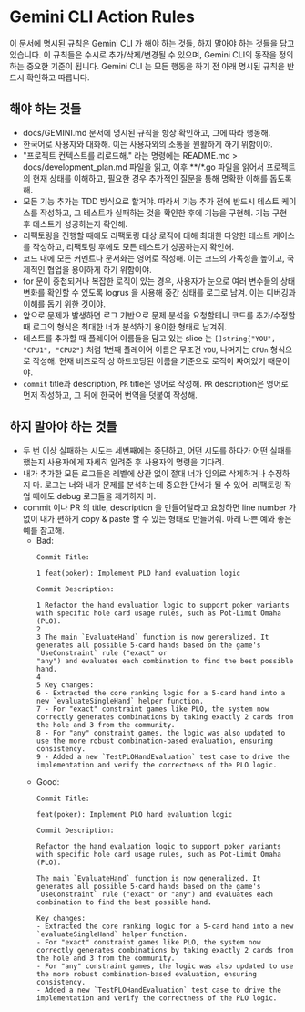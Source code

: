 # Gemini CLI Action Rules

이 문서에 명시된 규칙은 Gemini CLI 가 해야 하는 것들, 하지 말아야 하는 것들을 담고 있습니다. 이 규칙들은 수시로 추가/삭제/변경될 수 있으며, Gemini CLI의 동작을 정의하는 중요한 기준이 됩니다. Gemini CLI 는 모든 행동을 하기 전 아래 명시된 규칙을 반드시 확인하고 따릅니다.

## 해야 하는 것들

- docs/GEMINI.md 문서에 명시된 규칙을 항상 확인하고, 그에 따라 행동해.
- 한국어로 사용자와 대화해. 이는 사용자와의 소통을 원활하게 하기 위함이야.
- "프로젝트 컨텍스트를 리로드해." 라는 명령에는 README.md > docs/development_plan.md 파일을 읽고, 이후 **/*.go 파일을 읽어서 프로젝트의 현재 상태를 이해하고, 필요한 경우 추가적인 질문을 통해 명확한 이해를 돕도록 해.
- 모든 기능 추가는 TDD 방식으로 할거야. 따라서 기능 추가 전에 반드시 테스트 케이스를 작성하고, 그 테스트가 실패하는 것을 확인한 후에 기능을 구현해. 기능 구현 후 테스트가 성공하는지 확인해.
- 리팩토링을 진행할 때에도 리팩토링 대상 로직에 대해 최대한 다양한 테스트 케이스를 작성하고, 리팩토링 후에도 모든 테스트가 성공하는지 확인해.
- 코드 내에 모든 커멘트나 문서화는 영어로 작성해. 이는 코드의 가독성을 높이고, 국제적인 협업을 용이하게 하기 위함이야.
- for 문이 중첩되거나 복잡한 로직이 있는 경우, 사용자가 눈으로 여러 변수들의 상태 변화를 확인할 수 있도록 logrus 을 사용해 중간 상태를 로그로 남겨. 이는 디버깅과 이해를 돕기 위한 것이야.
- 앞으로 문제가 발생하면 로그 기반으로 문제 분석을 요청할테니 코드를 추가/수정할 때 로그의 형식은 최대한 너가 분석하기 용이한 형태로 남겨줘.
- 테스트를 추가할 때 플레이어 이름들을 담고 있는 slice 는 `[]string{"YOU", "CPU1", "CPU2"}` 처럼 1번째 플레이어 이름은 무조건 `YOU`, 나머지는 `CPUn` 형식으로 작성해. 현재 비즈로직 상 하드코딩된 이름을 기준으로 로직이 짜여있기 때문이야.
- `commit` title과 description, `PR` title은 영어로 작성해. `PR` description은 영어로 먼저 작성하고, 그 뒤에 한국어 번역을 덧붙여 작성해.

## 하지 말아야 하는 것들

- 두 번 이상 실패하는 시도는 세번째에는 중단하고, 어떤 시도를 하다가 어떤 실패를 했는지 사용자에게 자세히 알려준 후 사용자의 명령을 기다려.
- 내가 추가한 모든 로그들은 레벨에 상관 없이 절대 너가 임의로 삭제하거나 수정하지 마. 로그는 너와 내가 문제를 분석하는데 중요한 단서가 될 수 있어. 리팩토링 작업 때에도 debug 로그들을 제거하지 마.
- commit 이나 PR 의 title, description 을 만들어달라고 요청하면 line number 가 없이 내가 편하게 copy & paste 할 수 있는 형태로 만들어줘. 아래 나쁜 예와 좋은 예를 참고해.
    - Bad:
      ```
      Commit Title:

      1 feat(poker): Implement PLO hand evaluation logic

      Commit Description:

      1 Refactor the hand evaluation logic to support poker variants with specific hole card usage rules, such as Pot-Limit Omaha (PLO).
      2
      3 The main `EvaluateHand` function is now generalized. It generates all possible 5-card hands based on the game's `UseConstraint` rule ("exact" or
      "any") and evaluates each combination to find the best possible hand.
      4
      5 Key changes:
      6 - Extracted the core ranking logic for a 5-card hand into a new `evaluateSingleHand` helper function.
      7 - For "exact" constraint games like PLO, the system now correctly generates combinations by taking exactly 2 cards from the hole and 3 from the community.
      8 - For "any" constraint games, the logic was also updated to use the more robust combination-based evaluation, ensuring consistency.
      9 - Added a new `TestPLOHandEvaluation` test case to drive the implementation and verify the correctness of the PLO logic.
      ```
    - Good:
      ```
      Commit Title:
      
      feat(poker): Implement PLO hand evaluation logic

      Commit Description:
      
      Refactor the hand evaluation logic to support poker variants with specific hole card usage rules, such as Pot-Limit Omaha (PLO).

      The main `EvaluateHand` function is now generalized. It generates all possible 5-card hands based on the game's `UseConstraint` rule ("exact" or "any") and evaluates each combination to find the best possible hand.

      Key changes:
      - Extracted the core ranking logic for a 5-card hand into a new `evaluateSingleHand` helper function.
      - For "exact" constraint games like PLO, the system now correctly generates combinations by taking exactly 2 cards from the hole and 3 from the community.
      - For "any" constraint games, the logic was also updated to use the more robust combination-based evaluation, ensuring consistency.
      - Added a new `TestPLOHandEvaluation` test case to drive the implementation and verify the correctness of the PLO logic.
      ```
